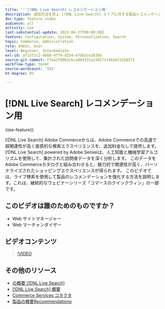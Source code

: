 ```yaml
---
title: '''[!DNL Live Search] レコメンデーション用'
description: 追加方法を学ぶ [!DNL Live Search] ストアに対する製品レコメンデーションを活用し、非常に魅力的で関連性が高く、パーソナライズされたショッピングエクスペリエンスを提供します。
doc-type: feature video
audience: all
activity: use
last-substantial-update: 2023-04-27T00:00:00Z
feature: Configuration, System, Personalization, Search
topic: Commerce, Administration
role: Admin, User
level: Beginner, Intermediate
exl-id: af13f1c2-d888-4774-8254-efdb3ce383bb
source-git-commit: f7aa1f0063cbcad6d331a13817214b1bf2158571
workflow-type: tm+mt
source-wordcount: '151'
ht-degree: 0%

---
```


# [!DNL Live Search] レコメンデーション用

{{ee-feature}}

[!DNL Live Search] Adobe Commerceからは、Adobe Commerceでの高速で超関連性が高く直感的な検索エクスペリエンスを、追加料金なしで提供します。 [!DNL Live Search] powered by Adobe Senseiは、人工知能と機械学習アルゴリズムを使用して、集計された訪問者データを深く分析します。 このデータをAdobe Commerceカタログと組み合わせると、魅力的で関連性が高く、パーソナライズされたショッピングエクスペリエンスが得られます。 このビデオでは、ライブ検索を使用して製品のレコメンデーションを強化する方法を説明します。これは、継続的なウェビナーシリーズ「コマースのクイックウィン」の一部です。

## このビデオは誰のためのものですか？

- Web サイトマネージャー
- Web マーチャンダイザー

## ビデオコンテンツ

>[!VIDEO](https://video.tv.adobe.com/v/3412586?quality=12&learn=on)


## その他のリソース

- [の概要 [!DNL Live Search]](https://experienceleague.adobe.com/docs/commerce-learn/tutorials/marketing/live-search.html)
- [[!DNL Live Search] 概要](https://experienceleague.adobe.com/docs/commerce-merchant-services/live-search/overview.html)
- [Commerce Services コネクタ](https://experienceleague.adobe.com/docs/commerce-merchant-services/user-guides/integration-services/saas.html)
- [製品の概要Recommendations](https://experienceleague.adobe.com/docs/commerce-merchant-services/product-recommendations/overview.html)
